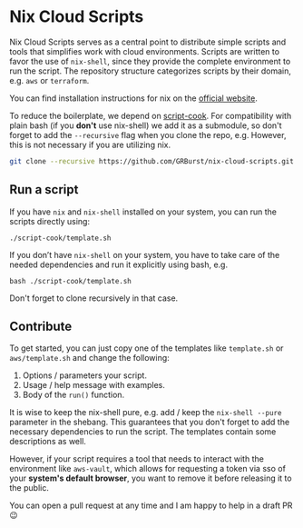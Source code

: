 ﻿# Nix Cloud Scripts

Nix Cloud Scripts serves as a central point to distribute simple scripts and tools that simplifies work with cloud environments.
Scripts are written to favor the use of `nix-shell`, since they provide the complete environment to run the script.
The repository structure categorizes scripts by their domain, e.g. `aws` or `terraform`.

You can find installation instructions for nix on the [official website](https://nixos.org/download.html#nix-install-linux).

To reduce the boilerplate, we depend on [script-cook](https://github.com/GRBurst/script-cook).
For compatibility with plain bash (if you **don't** use nix-shell) we add it as a submodule, so don't forget to add the `--recursive` flag when you clone the repo, e.g.
However, this is not necessary if you are utilizing nix.

```bash
git clone --recursive https://github.com/GRBurst/nix-cloud-scripts.git
```


## Run a script

If you have `nix` and `nix-shell` installed on your system, you can run the scripts directly using:

```
./script-cook/template.sh
```

If you don’t have `nix-shell` on your system, you have to take care of the needed dependencies and run it explicitly using bash, e.g.

```
bash ./script-cook/template.sh
```

Don't forget to clone recursively in that case.


## Contribute

To get started, you can just copy one of the templates like `template.sh` or `aws/template.sh` and change the following:

1. Options / parameters your script.
2. Usage / help message with examples.
3. Body of the `run()` function.

It is wise to keep the nix-shell pure, e.g. add / keep the `nix-shell --pure` parameter in the shebang.
This guarantees that you don't forget to add the necessary dependencies to run the script.
The templates contain some descriptions as well.

However, if your script requires a tool that needs to interact with the environment like `aws-vault`, which allows for requesting a token via sso of your **system's default browser**, you want to remove it before releasing it to the public.

You can open a pull request at any time and I am happy to help in a draft PR 😉
